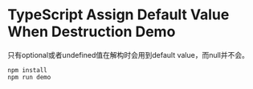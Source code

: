 TypeScript Assign Default Value When Destruction Demo
=====================================================

只有optional或者undefined值在解构时会用到default value，而null并不会。

```
npm install
npm run demo
```
